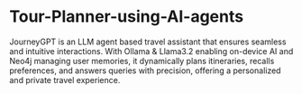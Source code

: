 # Tour-Planner-using-AI-agents
JourneyGPT is an LLM agent based travel assistant that ensures seamless and intuitive interactions. With Ollama &amp; Llama3.2 enabling on-device AI and Neo4j managing user memories, it dynamically plans itineraries, recalls preferences, and answers queries with precision, offering a personalized and private travel experience.
